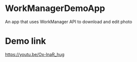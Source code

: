 # WorkManagerDemoApp
An app that uses WorkManager API to download and edit photo

# Demo link
https://youtu.be/Ox-InaR_hug
